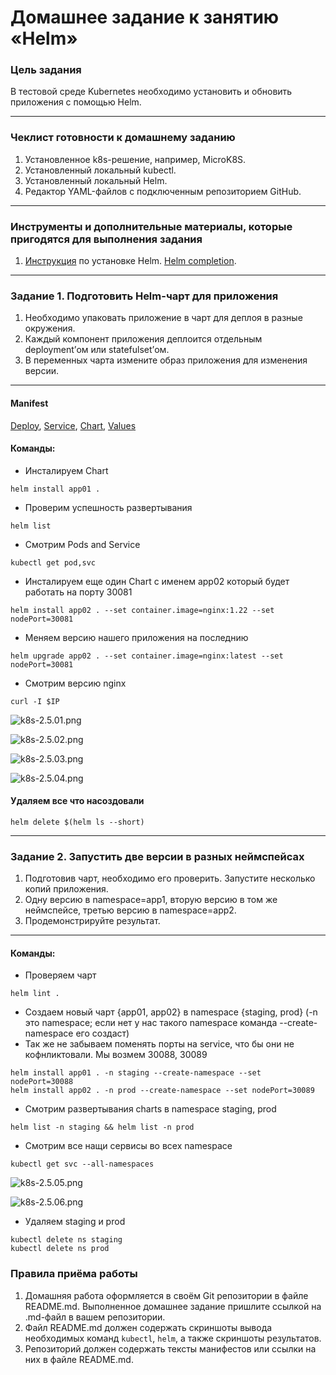 # Домашнее задание к занятию «Helm»

### Цель задания

В тестовой среде Kubernetes необходимо установить и обновить приложения с помощью Helm.

------

### Чеклист готовности к домашнему заданию

1. Установленное k8s-решение, например, MicroK8S.
2. Установленный локальный kubectl.
3. Установленный локальный Helm.
4. Редактор YAML-файлов с подключенным репозиторием GitHub.

------

### Инструменты и дополнительные материалы, которые пригодятся для выполнения задания

1. [Инструкция](https://helm.sh/docs/intro/install/) по установке Helm. [Helm completion](https://helm.sh/docs/helm/helm_completion/).

------

### Задание 1. Подготовить Helm-чарт для приложения

1. Необходимо упаковать приложение в чарт для деплоя в разные окружения. 
2. Каждый компонент приложения деплоится отдельным deployment’ом или statefulset’ом.
3. В переменных чарта измените образ приложения для изменения версии.

---
#### Manifest
[Deploy](https://github.com/rbudarin/kuber-homeworks/blob/main/2.5/manifest/templates/deploy.yaml), 
[Service](https://github.com/rbudarin/kuber-homeworks/blob/main/2.5/manifest/templates/service.yaml), 
[Chart](https://github.com/rbudarin/kuber-homeworks/blob/main/2.5/manifest/Chart.yaml), 
[Values](https://github.com/rbudarin/kuber-homeworks/blob/main/2.5/manifest/values.yaml)

#### Команды:
- Инсталируем Chart
```
helm install app01 .
``` 
- Проверим успешность развертывания
```
helm list
```
- Смотрим Pods and Service
```
kubectl get pod,svc
```
- Инсталируем еще один Chart с именем app02 который будет работать на порту 30081
```
helm install app02 . --set container.image=nginx:1.22 --set nodePort=30081
```
- Меняем версию нашего приложения на последнию
```
helm upgrade app02 . --set container.image=nginx:latest --set nodePort=30081
```
- Смотрим версию nginx
```
curl -I $IP 
```

![k8s-2.5.01.png](https://github.com/rbudarin/kuber-homeworks/blob/main/2.5/screen/k8s-2.5.01.png)

![k8s-2.5.02.png](https://github.com/rbudarin/kuber-homeworks/blob/main/2.5/screen/k8s-2.5.02.png)

![k8s-2.5.03.png](https://github.com/rbudarin/kuber-homeworks/blob/main/2.5/screen/k8s-2.5.03.png)

![k8s-2.5.04.png](https://github.com/rbudarin/kuber-homeworks/blob/main/2.5/screen/k8s-2.5.04.png)

#### Удаляем все что насоздовали
```
helm delete $(helm ls --short)
```
------
### Задание 2. Запустить две версии в разных неймспейсах

1. Подготовив чарт, необходимо его проверить. Запуститe несколько копий приложения.
2. Одну версию в namespace=app1, вторую версию в том же неймспейсе, третью версию в namespace=app2.
3. Продемонстрируйте результат.

---
#### Команды:
- Проверяем чарт 
```
helm lint .
```
- Создаем новый чарт {app01, app02} в namespace {staging, prod} (-n это namespace; если нет у нас такого namespace команда --create-namespace его создаст)
- Так же не забываем поменять порты на service, что бы они не кофнликтовали. Мы возмем 30088, 30089
```
helm install app01 . -n staging --create-namespace --set nodePort=30088
helm install app02 . -n prod --create-namespace --set nodePort=30089
```
- Смотрим развертывания charts в namespace staging, prod
```
helm list -n staging && helm list -n prod
```
- Смотрим все нащи сервисы во всех namespace
```
kubectl get svc --all-namespaces
```
![k8s-2.5.05.png](https://github.com/rbudarin/kuber-homeworks/blob/main/2.5/screen/k8s-2.5.05.png)

![k8s-2.5.06.png](https://github.com/rbudarin/kuber-homeworks/blob/main/2.5/screen/k8s-2.5.06.png)

- Удаляем staging и prod
```
kubectl delete ns staging
kubectl delete ns prod
```
### Правила приёма работы

1. Домашняя работа оформляется в своём Git репозитории в файле README.md. Выполненное домашнее задание пришлите ссылкой на .md-файл в вашем репозитории.
2. Файл README.md должен содержать скриншоты вывода необходимых команд `kubectl`, `helm`, а также скриншоты результатов.
3. Репозиторий должен содержать тексты манифестов или ссылки на них в файле README.md.

